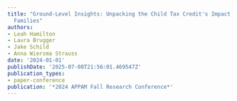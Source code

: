 ```yaml
---
title: "Ground-Level Insights: Unpacking the Child Tax Credit's Impact on American
  Families"
authors:
- Leah Hamilton
- Laura Brugger
- Jake Schild
- Anna Wiersma Strauss
date: '2024-01-01'
publishDate: '2025-07-08T21:56:01.469547Z'
publication_types:
- paper-conference
publication: '*2024 APPAM Fall Research Conference*'
---
```

